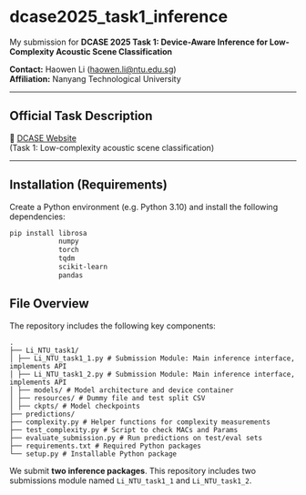 # dcase2025_task1_inference

My submission for **DCASE 2025 Task 1: Device-Aware Inference for Low-Complexity Acoustic Scene Classification**

**Contact:** Haowen Li ([haowen.li@ntu.edu.sg](mailto:haowen.li@ntu.edu.sg))  
**Affiliation:** Nanyang Technological University

---

##  Official Task Description

🔗 [DCASE Website](https://dcase.community/challenge2025/)  
(Task 1: Low-complexity acoustic scene classification)

---

##  Installation (Requirements)

Create a Python environment (e.g. Python 3.10) and install the following dependencies:

```bash
pip install librosa
            numpy
            torch
            tqdm
            scikit-learn
            pandas
```
##  File Overview

The repository includes the following key components:
```
.
├── Li_NTU_task1/
│ ├── Li_NTU_task1_1.py # Submission Module: Main inference interface, implements API
│ ├── Li_NTU_task1_2.py # Submission Module: Main inference interface, implements API
│ ├── models/ # Model architecture and device container
│ ├── resources/ # Dummy file and test split CSV
│ ├── ckpts/ # Model checkpoints
├── predictions/
├── complexity.py # Helper functions for complexity measurements
├── test_complexity.py # Script to check MACs and Params
├── evaluate_submission.py # Run predictions on test/eval sets
├── requirements.txt # Required Python packages
└── setup.py # Installable Python package
```
We submit  **two inference packages**. This repository includes two submissions module named `Li_NTU_task1_1` and `Li_NTU_task1_2`.  




